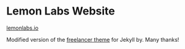 Lemon Labs Website
==================

[lemonlabs.io](https://lemonlabs.io)

Modified version of the [freelancer theme](https://github.com/jeromelachaud/freelancer-theme/) for Jekyll by. Many thanks!
